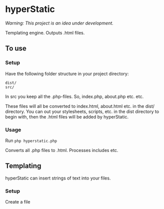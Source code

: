 # hyperStatic 
*Warning: This project is an idea under development.*

Templating engine.
Outputs .html files.

## To use

### Setup
Have the following folder structure in your project directory:

```
dist/
src/
```

In src you keep all the .php-files.
So, index.php, about.php etc.
etc.

These files will all be converted to index.html, about.html etc.
in the dist/ directory.
You can out your stylesheets, scripts, etc.
in the dist directory to begin with, then the .html files will be added by hyperStatic.

### Usage

Run `php hyperstatic.php`

Converts all .php files to .html.
Processes includes etc.

## Templating
hyperStatic can insert strings of text into your files.

### Setup
Create a file 
